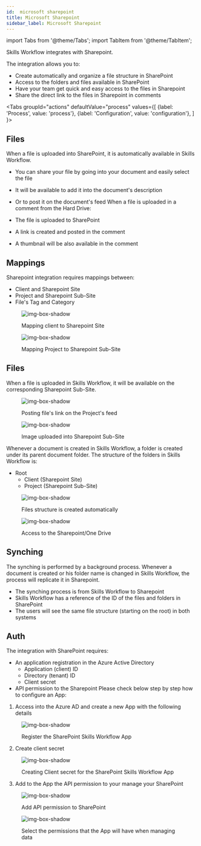 ```yaml
---
id:  microsoft sharepoint
title: Microsoft Sharepoint
sidebar_label: Microsoft Sharepoint
---
```


import Tabs from '@theme/Tabs';
import TabItem from '@theme/TabItem';

Skills Workflow integrates with Sharepoint.

The integration allows you to:

- Create automatically and organize a file structure in SharePoint
- Access to the folders and files available in SharePoint
- Have your team get quick and easy access to the files in Sharepoint
- Share the direct link to the files in Sharepoint in comments


<Tabs
  groupId="actions"
  defaultValue="process"
  values={[
    {label: 'Process', value: 'process'},
    {label: 'Configuration', value: 'configuration'},
  ]
}>

<TabItem value="process">

## Files

When a file is uploaded into SharePoint, it is automatically available in Skills Workflow.

- You can share your file by going into your document and easily select the file
- It will be available to add it into the document's description
- Or to post it on the document's feed
When a file is uploaded in a comment from the Hard Drive:

- The file is uploaded to SharePoint
- A link is created and posted in the comment
- A thumbnail will be also available in the comment


## Mappings

 Sharepoint integration requires mappings between:

- Client and Sharepoint Site
- Project and Sharepoint Sub-Site
- File's Tag and Category 


<figure>

![img-box-shadow](/img/integrations/microsoftsharepoint1.png)
<figcaption>Mapping client to Sharepoint Site</figcaption>
</figure>

<figure>

![img-box-shadow](/img/integrations/microsoftsharepoint2.png)
<figcaption>Mapping Project to Sharepoint Sub-Site</figcaption>
</figure>

## Files

When a file is uploaded in Skills Workflow, it will be available on the corresponding Sharepoint Sub-Site.

<figure>

![img-box-shadow](/img/integrations/microsoftsharepoint3.png)
<figcaption>Posting file's link on the Project's feed</figcaption>
</figure>

<figure>

![img-box-shadow](/img/integrations/microsoftsharepoint4.png)
<figcaption>Image uploaded into Sharepoint Sub-Site</figcaption>
</figure>

Whenever a document is created in Skills Workflow, a folder is created under its parent document folder. The structure of the folders in Skills Workflow is:

- Root
  - Client (Sharepoint Site)
  - Project (Sharepoint Sub-Site)

<figure>

![img-box-shadow](/img/integrations/microsoftsharepoint5.png)
<figcaption>Files structure is created automatically</figcaption>
</figure>

<figure>

![img-box-shadow](/img/integrations/microsoftsharepoint6.png)
<figcaption>Access to the Sharepoint/One Drive</figcaption>
</figure>

## Synching

The synching is performed by a background process. Whenever a document is created or his folder name is changed in Skills Workflow, the process will replicate it in Sharepoint.

- The synching process is from Skills Workflow to Sharepoint
- Skills Workflow has a reference of the ID of the files and folders in SharePoint
- The users will see the same file structure (starting on the root) in both systems

</TabItem>

<TabItem value="configuration">

## Auth

The integration with SharePoint requires:

- An application registration in the Azure Active Directory
  - Application (client) ID
  - Directory (tenant) ID
  - Client secret
- API permission to the Sharepoint
Please check below step by step how to configure an App:

1. Access into the Azure AD and create a new App with the following details

<figure>

![img-box-shadow](/img/integrations/msharepoint1.jpg)
<figcaption> Register the SharePoint Skills Workflow App</figcaption>
</figure>

2. Create client secret

<figure>

![img-box-shadow](/img/integrations/msharepoint2.png)
<figcaption>Creating Client secret for the SharePoint Skills Workflow App</figcaption>
</figure>

3. Add to the App the API permission to your manage your SharePoint

<figure>

![img-box-shadow](/img/integrations/msharepoint3.jpg)
<figcaption>Add API permission to SharePoint</figcaption>
</figure>

<figure>

![img-box-shadow](/img/integrations/msharepoint4.png)
<figcaption>Select the permissions that the App will have when managing data</figcaption>
</figure>


</TabItem>


</Tabs>